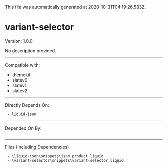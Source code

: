This file was automatically generated at 2020-10-31T04:19:26.583Z.
# variant-selector

Version: 1.0.0

No description provided.

---
Compatible with:
 - themekit
 - slatev0
 - slatev1
 - slatev2
---
Directly Depends On:
```
 - liquid-json
```
---
Depended On By:
```

```
---
Files (Including Dependencies)

```
 - \liquid-json\snippets\json.product.liquid
 - \variant-selector\snippets\variant-selector.liquid
```